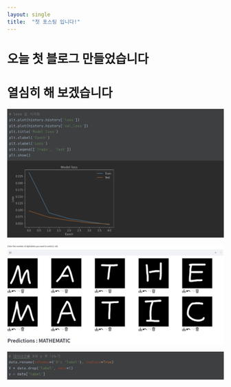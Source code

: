 ```yaml
---
layout: single
title:  "첫 포스팅 입니다!"
---
```

# 오늘 첫 블로그 만들었습니다
# 열심히 해 보겠습니다



![9.loss_graph](/images/2023-05-17-first/9.loss_graph.PNG)

![example](/images/2023-05-17-first/example-1684392308982-3.JPG)

![1.split](/images/2023-05-17-first/1.split.PNG)
